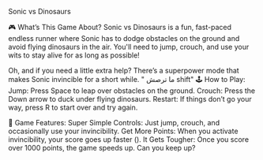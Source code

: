 Sonic vs Dinosaurs

🎮 What’s This Game About?
Sonic vs Dinosaurs is a fun, fast-paced endless runner where Sonic has to dodge obstacles on the ground and avoid flying dinosaurs in the air. You'll need to jump, crouch, and use your wits to stay alive for as long as possible!

Oh, and if you need a little extra help?
There’s a superpower mode that makes Sonic invincible for a short while. 
" ما ترصش shift" 
🕹️ How to Play:
Jump: Press Space to leap over obstacles on the ground.
Crouch: Press the Down arrow to duck under flying dinosaurs.
Restart: If things don’t go your way, press R to start over and try again.

🎯 Game Features:
Super Simple Controls: Just jump, crouch, and occasionally use your invincibility.
Get More Points: When you activate invincibility, your score goes up faster ().
It Gets Tougher: Once you score over 1000 points, the game speeds up. Can you keep up? 
